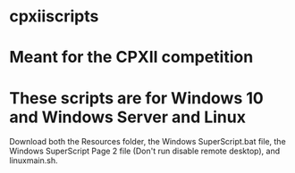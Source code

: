 # cpxiiscripts
# Meant for the CPXII competition 
# These scripts are for Windows 10 and Windows Server and Linux
Download both the Resources folder, the Windows SuperScript.bat file, the Windows SuperScript Page 2 file (Don't run disable remote desktop), and linuxmain.sh.
